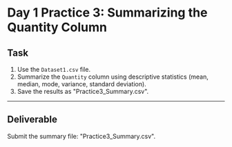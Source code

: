 # Day 1 Practice 3: Summarizing the Quantity Column

## Task
1. Use the `Dataset1.csv` file.
2. Summarize the `Quantity` column using descriptive statistics (mean, median, mode, variance, standard deviation).
3. Save the results as "Practice3_Summary.csv".

---

## Deliverable
Submit the summary file: "Practice3_Summary.csv".